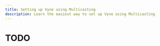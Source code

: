 ```yaml
---
title: Setting up Vyne using Multicasting
description: Learn the easiest way to set up Vyne using Multicasting
---
```


# TODO

